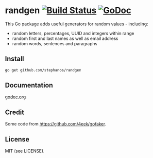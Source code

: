 randgen [![Build Status](https://secure.travis-ci.org/stephanos/randgen.png)](https://travis-ci.org/stephanos/randgen) [![GoDoc](https://camo.githubusercontent.com/6bae67c5189d085c05271a127da5a4bbb1e8eb2c/68747470733a2f2f676f646f632e6f72672f6769746875622e636f6d2f736d61727479737472656574732f676f636f6e7665793f7374617475732e706e67)](http://godoc.org/github.com/stephanos/randgen)
=========

This Go package adds useful generators for random values - including:
- random letters, percentages, UUID and integers within range
- random first and last names as well as email address
- random words, sentences and paragraphs


## Install
```bash
go get github.com/stephanos/randgen
```

## Documentation
[godoc.org](http://godoc.org/github.com/stephanos/randgen)

## Credit
Some code from https://github.com/4eek/gofaker.

## License
MIT (see LICENSE).
